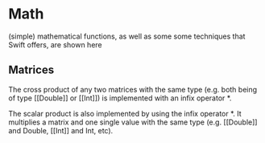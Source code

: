 # Math

(simple) mathematical functions, as well as some some techniques that Swift offers, are shown here

## Matrices

The cross product of any two matrices with the same type (e.g. both being of type [[Double]] or [[Int]]) is implemented with an infix operator *.

The scalar product is also implemented by using the infix operator *. It multiplies a matrix and one single value with the same type (e.g. [[Double]] and Double, [[Int]] and Int, etc).

